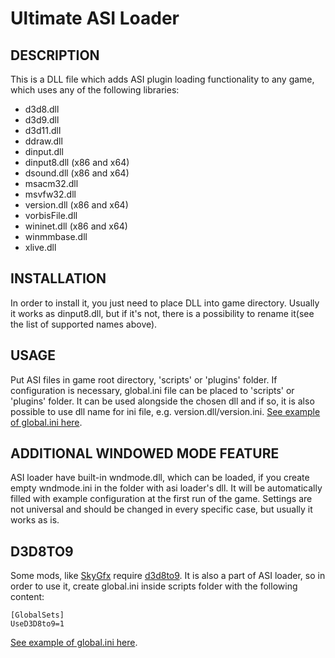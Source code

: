 Ultimate ASI Loader
===================

DESCRIPTION
------------------------
This is a DLL file which adds ASI plugin loading functionality to any game, which uses any of the following libraries:
* d3d8.dll
* d3d9.dll
* d3d11.dll
* ddraw.dll
* dinput.dll
* dinput8.dll (x86 and x64)
* dsound.dll (x86 and x64)
* msacm32.dll
* msvfw32.dll
* version.dll (x86 and x64)
* vorbisFile.dll
* wininet.dll (x86 and x64)
* winmmbase.dll
* xlive.dll


INSTALLATION
------------------------
In order to install it, you just need to place DLL into game directory. Usually it works as dinput8.dll, but if it's not, there is a possibility to rename it(see the list of supported names above).


USAGE
------------------------
Put ASI files in game root directory, 'scripts' or 'plugins' folder.
If configuration is necessary, global.ini file can be placed to 'scripts' or 'plugins' folder. It can be used alongside the chosen dll and if so, it is also possible to use dll name for ini file, e.g. version.dll/version.ini.
[See example of global.ini here](https://github.com/ThirteenAG/Ultimate-ASI-Loader/blob/master/data/scripts/global.ini).


ADDITIONAL WINDOWED MODE FEATURE
------------------------
ASI loader have built-in wndmode.dll, which can be loaded, if you create empty wndmode.ini in the folder with asi loader's dll. It will be automatically filled with example configuration at the first run of the game. Settings are not universal and should be changed in every specific case, but usually it works as is.

D3D8TO9
------------------------
Some mods, like [SkyGfx](https://github.com/aap/skygfx_vc) require [d3d8to9](https://github.com/crosire/d3d8to9). It is also a part of ASI loader, so in order to use it, create global.ini inside scripts folder with the following content:
```
[GlobalSets]
UseD3D8to9=1
```

[See example of global.ini here](https://github.com/ThirteenAG/Ultimate-ASI-Loader/blob/master/data/scripts/global.ini#L5).
